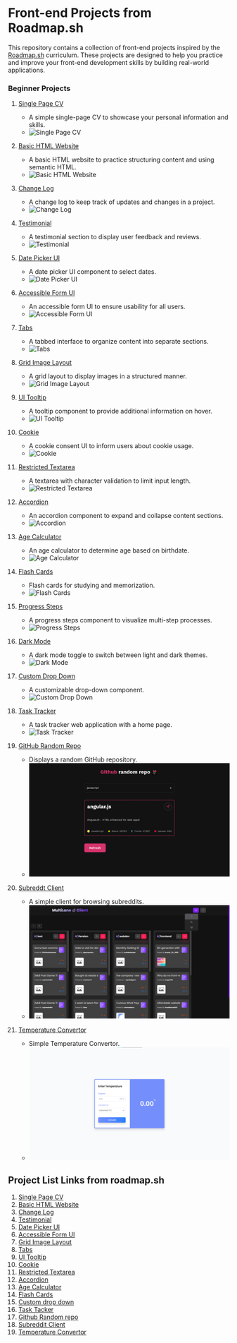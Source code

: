 # Front-end Projects from Roadmap.sh

This repository contains a collection of front-end projects inspired by the [Roadmap.sh](https://roadmap.sh/frontend) curriculum. These projects are designed to help you practice and improve your front-end development skills by building real-world applications.

### Beginner Projects

1. [Single Page CV](https://roadmap-sh-frontend-challenges.vercel.app/1-single-page-cv/index.html)

   - A simple single-page CV to showcase your personal information and skills.
   - ![Single Page CV](screen-shots/img-1-min.png)

2. [Basic HTML Website](https://roadmap-sh-frontend-challenges.vercel.app/2-basic-html-website/index.html)

   - A basic HTML website to practice structuring content and using semantic HTML.
   - ![Basic HTML Website](screen-shots/img-2-min.png)

3. [Change Log](https://roadmap-sh-frontend-challenges.vercel.app/3-change-log/index.html)

   - A change log to keep track of updates and changes in a project.
   - ![Change Log](screen-shots/img-3-min.png)

4. [Testimonial](https://roadmap-sh-frontend-challenges.vercel.app/4-testimonial/index.html)

   - A testimonial section to display user feedback and reviews.
   - ![Testimonial](screen-shots/img-4-min.png)

5. [Date Picker UI](https://roadmap-sh-frontend-challenges.vercel.app/5-date-picker-ui/index.html)

   - A date picker UI component to select dates.
   - ![Date Picker UI](screen-shots/img-5-min.png)

6. [Accessible Form UI](https://roadmap-sh-frontend-challenges.vercel.app/6-accessible-form-ui/index.html)

   - An accessible form UI to ensure usability for all users.
   - ![Accessible Form UI](screen-shots/img-6-min.png)

7. [Tabs](https://roadmap-sh-frontend-challenges.vercel.app/7-tabs/index.html)

   - A tabbed interface to organize content into separate sections.
   - ![Tabs](screen-shots/img-7-min.png)

8. [Grid Image Layout](https://roadmap-sh-frontend-challenges.vercel.app/8-grid-image-layout/index.html)

   - A grid layout to display images in a structured manner.
   - ![Grid Image Layout](screen-shots/img-8-min.png)

9. [UI Tooltip](https://roadmap-sh-frontend-challenges.vercel.app/9-ui-tooltip/index.html)

   - A tooltip component to provide additional information on hover.
   - ![UI Tooltip](screen-shots/img-9-min.png)

10. [Cookie](https://roadmap-sh-frontend-challenges.vercel.app/10-cookie/index.html)

    - A cookie consent UI to inform users about cookie usage.
    - ![Cookie](screen-shots/img-10-min.png)

11. [Restricted Textarea](https://roadmap-sh-frontend-challenges.vercel.app/11-textarea-char-validator/index.html)

    - A textarea with character validation to limit input length.
    - ![Restricted Textarea](screen-shots/img-11-min.png)

12. [Accordion](https://roadmap-sh-frontend-challenges.vercel.app/12-accordion/index.html)

    - An accordion component to expand and collapse content sections.
    - ![Accordion](screen-shots/img-12-min.png)

13. [Age Calculator](https://roadmap-sh-frontend-challenges.vercel.app/13-age-calculator/index.html)

    - An age calculator to determine age based on birthdate.
    - ![Age Calculator](screen-shots/img-13-min.png)

14. [Flash Cards](https://roadmap-sh-frontend-challenges.vercel.app/14-flash-cards/index.html)

    - Flash cards for studying and memorization.
    - ![Flash Cards](screen-shots/img-14-min.png)

15. [Progress Steps](https://roadmap-sh-frontend-challenges.vercel.app/15-bonus-progress-steps/index.html)

    - A progress steps component to visualize multi-step processes.
    - ![Progress Steps](screen-shots/img-15-min.png)

16. [Dark Mode](https://roadmap-sh-frontend-challenges.vercel.app/16-bonus-dark-mode/index.html)

    - A dark mode toggle to switch between light and dark themes.
    - ![Dark Mode](screen-shots/img-16-min.png)

17. [Custom Drop Down](https://roadmap-sh-frontend-challenges.vercel.app/17-custom-dropdown/index.html)

    - A customizable drop-down component.
    - ![Custom Drop Down](screen-shots/img-17-min.png)

18. [Task Tracker](https://roadmap-sh-frontend-challenges.vercel.app/18-task-tracker/index.html)

    - A task tracker web application with a home page.
    - ![Task Tracker](screen-shots/img-18-min.png)

19. [GitHub Random Repo](https://roadmap-sh-frontend-challenges.vercel.app/19-github-random-repo/index.html)

    - Displays a random GitHub repository.
    - ![GitHub Random Repo](screen-shots/img-19-min.png)

20. [Subreddt Client](https://subreddit-client.vercel.app)

    - A simple client for browsing subreddits.
    - ![Subreddit Client](screen-shots/img-20-min.png)

21. [Temperature Convertor](https://temperature-convertor-sooty.vercel.app/)

    - Simple Temperature Convertor.
    - ![Temperature Convertor](screen-shots/img-21-min.png)

## Project List Links from roadmap.sh

1.  [Single Page CV](https://roadmap.sh/projects/single-page-cv)
2.  [Basic HTML Website](https://roadmap.sh/projects/basic-html-website)
3.  [Change Log](https://roadmap.sh/projects/changelog-component)
4.  [Testimonial](https://roadmap.sh/projects/testimonial-cards)
5.  [Date Picker UI](https://roadmap.sh/projects/datepicker-ui)
6.  [Accessible Form UI](https://roadmap.sh/projects/accessible-form-ui)
7.  [Grid Image Layout](https://roadmap.sh/projects/image-grid)
8.  [Tabs](https://roadmap.sh/projects/simple-tabs)
9.  [UI Tooltip](https://roadmap.sh/projects/tooltip-ui)
10. [Cookie](https://roadmap.sh/projects/cookie-consent)
11. [Restricted Textarea](https://roadmap.sh/projects/restricted-textarea)
12. [Accordion](https://roadmap.sh/projects/accordion)
13. [Age Calculator](https://roadmap.sh/projects/age-calculator)
14. [Flash Cards](https://roadmap.sh/projects/flash-cards)
15. [Custom drop down](https://roadmap.sh/projects/custom-dropdown)
16. [Task Tacker](https://roadmap.sh/projects/task-tracker-js)
17. [Github Random repo](https://roadmap.sh/projects/github-random-repo)
18. [Subreddit Client](https://roadmap.sh/projects/reddit-client)
19. [Temperature Convertor](https://temperature-convertor-sooty.vercel.app/)
